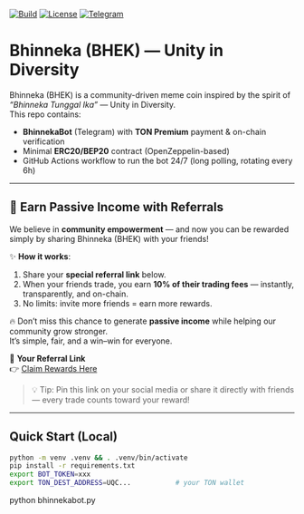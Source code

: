 [![Build](https://github.com/EndiHariadi43/Bhinneka/actions/workflows/bhinnekabot.yml/badge.svg?branch=main)](https://github.com/EndiHariadi43/Bhinneka/actions/workflows/bhinnekabot.yml)
[![License](https://img.shields.io/badge/License-Apache%202.0-blue.svg)](./LICENSE)
[![Telegram](https://img.shields.io/badge/Telegram-@BHEK_bot-26A5E4?logo=telegram&logoColor=white)](https://t.me/BHEK_bot)

# Bhinneka (BHEK) — Unity in Diversity

Bhinneka (BHEK) is a community-driven meme coin inspired by the spirit of *“Bhinneka Tunggal Ika”* — Unity in Diversity.  
This repo contains:
- **BhinnekaBot** (Telegram) with **TON Premium** payment & on-chain verification  
- Minimal **ERC20/BEP20** contract (OpenZeppelin-based)  
- GitHub Actions workflow to run the bot 24/7 (long polling, rotating every 6h)

---

## 🚀 Earn Passive Income with Referrals

We believe in **community empowerment** — and now you can be rewarded simply by sharing Bhinneka (BHEK) with your friends!

✨ **How it works**:  
1. Share your **special referral link** below.  
2. When your friends trade, you earn **10% of their trading fees** — instantly, transparently, and on-chain.  
3. No limits: invite more friends = earn more rewards.

🔥 Don’t miss this chance to generate **passive income** while helping our community grow stronger.  
It’s simple, fair, and a win–win for everyone.

🔗 **Your Referral Link**  
👉 [Claim Rewards Here](https://four.meme/token/0x10bf27e03364b9cb471641893bbe4895dddc4444?code=K3QL9TE2KCHC)

> 💡 Tip: Pin this link on your social media or share it directly with friends — every trade counts toward your reward!

---

## Quick Start (Local)

```bash
python -m venv .venv && . .venv/bin/activate
pip install -r requirements.txt
export BOT_TOKEN=xxx
export TON_DEST_ADDRESS=UQC...           # your TON wallet
```
python bhinnekabot.py
```

